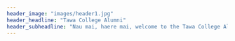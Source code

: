 ```yaml
---
header_image: "images/header1.jpg"
header_headline: "Tawa College Alumni"
header_subheadline: "Nau mai, haere mai, welcome to the Tawa College Alumni page."
---
```

